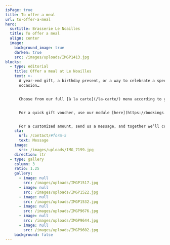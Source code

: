 ```yaml
---
isPage: true
title: To offer a meal
url: to-offer-a-meal
hero:
  surtitle: Brasserie Le Noailles
  title: To offer a meal
  align: center
  image:
    background_image: true
    darken: true
    src: /images/uploads/IMGP1413.jpg
blocks:
  - type: editorial
    title: Offer a meal at Le Noailles
    text: >-
      A year-end gift, a birthday present, or a way to celebrate a special
      occasion…


      Choose from our full [à la carte](/la-carte/) menu according to your budget.


      For a quick gift voucher, use our module [here](https://bookings.zenchef.com/shop?rid=376082)


      For a customized amount, send us a message, and together we’ll create your personalized gift voucher.
    cta:
      url: /contact/#form-5
      text: Message
    image:
      src: /images/uploads/IMG_7199.jpg
    direction: ltr
  - type: gallery
    column: 3
    ratio: 1.25
    gallery:
      - image: null
        src: /images/uploads/IMGP1517.jpg
      - image: null
        src: /images/uploads/IMGP1522.jpg
      - image: null
        src: /images/uploads/IMGP1532.jpg
      - image: null
        src: /images/uploads/IMGP9676.jpg
      - image: null
        src: /images/uploads/IMGP9644.jpg
      - image: null
        src: /images/uploads/IMGP9602.jpg
    background: false
---
```

